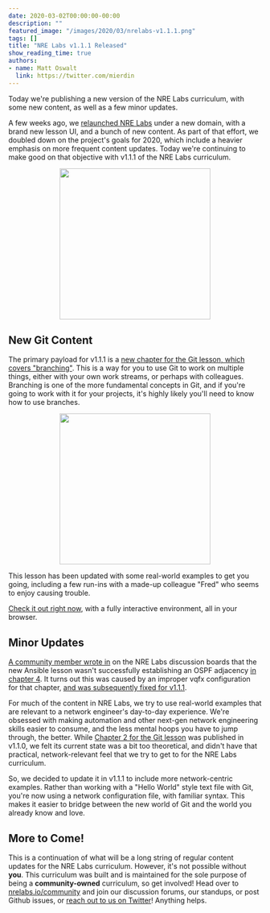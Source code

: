 ```yaml
---
date: 2020-03-02T00:00:00-00:00
description: ""
featured_image: "/images/2020/03/nrelabs-v1.1.1.png"
tags: []
title: "NRE Labs v1.1.1 Released"
show_reading_time: true
authors:
- name: Matt Oswalt
  link: https://twitter.com/mierdin
---
```


Today we're publishing a new version of the NRE Labs curriculum, with some new content, as well as a few minor updates.

A few weeks ago, we [relaunched NRE Labs](https://packetpushers.net/launching-nrelabs-io/) under a new domain, with a brand new lesson UI, and a bunch of new content. As part of that effort, we doubled down on the project's goals for 2020, which include a heavier emphasis on more frequent content updates. Today we're continuing to make good on that objective with v1.1.1 of the NRE Labs curriculum.

<div style="text-align:center;">
<img src="/images/2020/03/nrelabs-v1.1.1.png"style="width: 300px;display: block;margin: 0 auto;" >
</div>

## New Git Content

The primary payload for v1.1.1 is a [new chapter for the Git lesson, which covers "branching"](https://go.nrelabs.io/labs/?lessonSlug=git-version-control&lessonStage=2). This is a way for you to use Git to work on multiple things, either with your own work streams, or perhaps with colleagues. Branching is one of the more fundamental concepts in Git, and if you're going to work with it for your projects, it's highly likely you'll need to know how to use branches.

<div style="text-align:center;">
<img src="/images/2020/03/git.png"style="width: 300px;display: block;margin: 0 auto;" >
</div>

This lesson has been updated with some real-world examples to get you going, including a few run-ins with a made-up colleague "Fred" who seems to enjoy causing trouble.

[Check it out right now](https://go.nrelabs.io/labs/?lessonSlug=git-version-control&lessonStage=2), with a fully interactive environment, all in your browser.

## Minor Updates

[A community member wrote in](https://discuss.nrelabs.io/t/community-standup-march-3-2020/242) on the NRE Labs discussion boards that the new Ansible lesson wasn't successfully establishing an OSPF adjacency [in chapter 4](https://go.nrelabs.io/labs/?lessonSlug=ansible-network-automation&lessonStage=3). It turns out this was caused by an improper vqfx configuration for that chapter, [and was subsequently fixed for v1.1.1](https://github.com/nre-learning/nrelabs-curriculum/pull/313).

For much of the content in NRE Labs, we try to use real-world examples that are relevant to a network engineer's day-to-day experience. We're obsessed with making automation and other next-gen network engineering skills easier to consume, and the less mental hoops you have to jump through, the better. While [Chapter 2 for the Git lesson](https://go.nrelabs.io/labs/?lessonSlug=git-version-control&lessonStage=1) was published in v1.1.0, we felt its current state was a bit too theoretical, and didn't have that practical, network-relevant feel that we try to get to for the NRE Labs curriculum.

So, we decided to update it in v1.1.1 to include more network-centric examples. Rather than working with a "Hello World" style text file with Git, you're now using a network configuration file, with familiar syntax. This makes it easier to bridge between the new world of Git and the world you already know and love.

## More to Come!

This is a continuation of what will be a long string of regular content updates for the NRE Labs curriculum. However, it's not possible without **you**. This curriculum was built and is maintained for the sole purpose of being a **community-owned** curriculum, so get involved! Head over to [nrelabs.io/community](https://nrelabs.io/community/) and join our discussion forums, our standups, or post Github issues, or [reach out to us on Twitter](https://twitter.com/nrelabs)! Anything helps.
